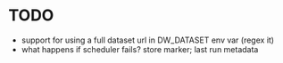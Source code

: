 # TODO

 * support for using a full dataset url in DW_DATASET env var (regex it)
 * what happens if scheduler fails? store marker; last run metadata
